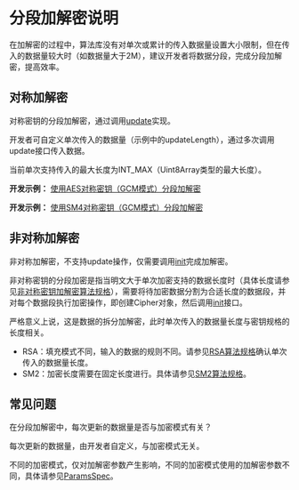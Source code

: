 # 分段加解密说明

在加解密的过程中，算法库没有对单次或累计的传入数据量设置大小限制，但在传入的数据量较大时（如数据量大于2M），建议开发者将数据分段，完成分段加解密，提高效率。

## 对称加解密

对称密钥的分段加解密，通过调用[update](../../../../API_Reference/source_zh_cn/CryptoArchitectureKit/cj-apis-crypto.md#func-updatedatablob)实现。

开发者可自定义单次传入的数据量（示例中的updateLength），通过多次调用update接口传入数据。

当前单次支持传入的最大长度为INT_MAX（Uint8Array类型的最大长度）。

**开发示例：** [使用AES对称密钥（GCM模式）分段加解密](./cj-crypto-aes-sym-encrypt-decrypt-gcm-by-segment.md)

**开发示例：** [使用SM4对称密钥（GCM模式）分段加解密](./cj-crypto-sm4-sym-encrypt-decrypt-gcm-by-segment.md)

## 非对称加解密

非对称加解密，不支持update操作，仅需要调用[init](../../../../API_Reference/source_zh_cn/CryptoArchitectureKit/cj-apis-crypto.md#func-initcryptomode-key-paramsspec)完成加解密。

非对称密钥的分段加密是指当明文大于单次加密支持的数据长度时（具体长度请参见[非对称密钥加解密算法规格](./cj-crypto-asym-encrypt-decrypt-spec.md)），需要将待加密数据分割为合适长度的数据段，并对每个数据段执行加密操作，即创建Cipher对象，然后调用[init](../../../../API_Reference/source_zh_cn/CryptoArchitectureKit/cj-apis-crypto.md#func-initcryptomode-key-paramsspec)接口。

严格意义上说，这是数据的拆分加解密，此时单次传入的数据量长度与密钥规格的长度相关。

- RSA：填充模式不同，输入的数据的规则不同。请参见[RSA算法规格](./cj-crypto-asym-encrypt-decrypt-spec.md#rsa)确认单次传入的数据量长度。
- SM2：加密长度需要在固定长度进行。具体请参见[SM2算法规格](./cj-crypto-asym-encrypt-decrypt-spec.md#sm2)。

## 常见问题

在分段加解密中，每次更新的数据量是否与加密模式有关？

   每次更新的数据量，由开发者自定义，与加密模式无关。

   不同的加密模式，仅对加解密参数产生影响，不同的加密模式使用的加解密参数不同，具体请参见[ParamsSpec](../../../../API_Reference/source_zh_cn/CryptoArchitectureKit/cj-apis-crypto.md#interface-paramsspec)。
